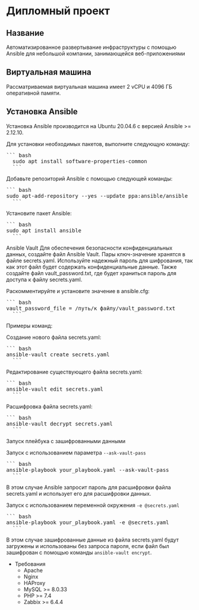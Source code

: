 # Дипломный проект
## Название
Автоматизированное развертывание инфраструктуры с помощью Ansible для небольшой компании, занимающейся веб-приложениями

## Виртуальная машина
Рассматриваемая виртуальная машина имеет 2 vCPU и 4096 ГБ оперативной памяти.

## Установка Ansible
Установка Ansible производится на Ubuntu 20.04.6 с версией Ansible >= 2.12.10.

Для установки необходимых пакетов, выполните следующую команду:
<pre>
``` bash
  sudo apt install software-properties-common
  ```
</pre>

Добавьте репозиторий Ansible с помощью следующей команды:
<pre>
``` bash
sudo apt-add-repository --yes --update ppa:ansible/ansible
  ```
</pre>

Установите пакет Ansible:
<pre>
``` bash
sudo apt install ansible
  ```
</pre>

Ansible Vault
Для обеспечения безопасности конфиденциальных данных, создайте файл Ansible Vault. Пары ключ-значение хранятся в файле secrets.yaml. Используйте надежный пароль для шифрования, так как этот файл будет содержать конфиденциальные данные. Также создайте файл vault_password.txt, где будет храниться пароль для доступа к файлу secrets.yaml.

Раскомментируйте и установите значение в ansible.cfg:
<pre>
``` bash
vault_password_file = /путь/к файлу/vault_password.txt
  ```
</pre>

Примеры команд:

Создание нового файла secrets.yaml:
<pre>
``` bash
ansible-vault create secrets.yaml
  ```
</pre>

Редактирование существующего файла secrets.yaml:
<pre>
``` bash
ansible-vault edit secrets.yaml
  ```
</pre>

Расшифровка файла secrets.yaml:
<pre>
``` bash
ansible-vault decrypt secrets.yaml
  ```
</pre>

Запуск плейбука с зашифрованными данными

Запуск с использованием параметра `--ask-vault-pass`
<pre>
``` bash
ansible-playbook your_playbook.yaml --ask-vault-pass
  ```
</pre>

В этом случае Ansible запросит пароль для расшифровки файла secrets.yaml и использует его для расшифровки данных.

Запуск с использованием переменной окружения `-e @secrets.yaml`
<pre>
``` bash
ansible-playbook your_playbook.yaml -e @secrets.yaml
  ```
</pre>

В этом случае зашифрованные данные из файла secrets.yaml будут загружены и использованы без запроса пароля, если файл был зашифрован с помощью команды `ansible-vault encrypt`.

* Требования
  * Apache
  * Nginx
  * HAProxy
  * MySQL >= 8.0.33
  * PHP >= 7.4
  * Zabbix >= 6.4.4
